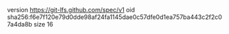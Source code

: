 version https://git-lfs.github.com/spec/v1
oid sha256:f6e7f120e79d0dde98af24fa1145dae0c57dfe0d1ea757ba443c2f2c07a4da8b
size 16
